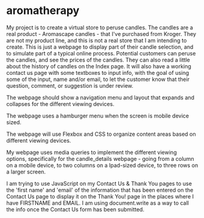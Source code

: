 # aromatherapy

My project is to create a virtual store to peruse candles.  The candles are a real product - Aromascape candles - that I've purchased from Kroger.  They are not my  product line, and this is not a real store that I am intending to create. This is just a webpage to display part of their candle selection, and to simulate part of a typical online process. Potential customers can peruse the candles, and see the prices of the candles. They can also read a little about the history of candles on the Index page. It will also have a working contact us page with some textboxes to input info, with the goal of using some of the input, name and/or email, to let the customer know that their question, comment, or suggestion is under review.


The webpage should show a navigation menu and layout that expands and collapses for the different viewing devices.

The webpage uses a hamburger menu when the screen is mobile device sized.

The webpage will use Flexbox and CSS to organize content areas based on different viewing devices.

My webpage uses media queries to implement the different viewing options, specifically for the candle_details webpage - going from a column on a mobile device, to two columns on a Ipad-sized device, to three rows on a larger screen. 

I am trying to use JavaScript on my Contact Us & Thank You pages to use the 'first name' and 'email' of the information that has been entered on the Contact Us page to display it on the Thank You! page in the places where I have FIRSTNAME and EMAIL.  I am using document.write as a way to call the info once the Contact Us form has been submitted.
